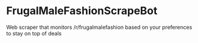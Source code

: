 # FrugalMaleFashionScrapeBot
Web scraper that monitors /r/frugalmalefashion based on your preferences to stay on top of deals
